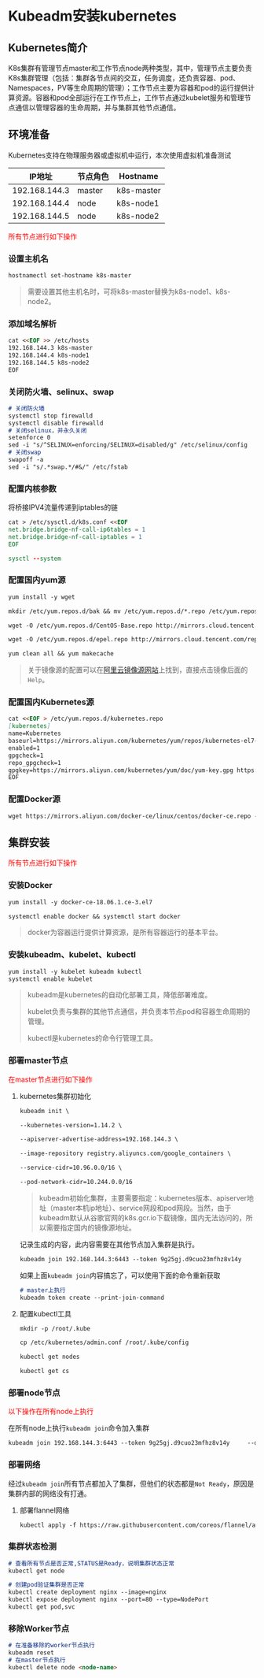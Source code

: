 # Kubeadm安装kubernetes

## Kubernetes简介

K8s集群有管理节点master和工作节点node两种类型，其中，管理节点主要负责K8s集群管理（包括：集群各节点间的交互，任务调度，还负责容器、pod、Namespaces，PV等生命周期的管理）；工作节点主要为容器和pod的运行提供计算资源。容器和pod全部运行在工作节点上，工作节点通过kubelet服务和管理节点通信以管理容器的生命周期，并与集群其他节点通信。

## 环境准备

Kubernetes支持在物理服务器或虚拟机中运行，本次使用虚拟机准备测试

| IP地址        | 节点角色 | Hostname   |
| ------------- | -------- | ---------- |
| 192.168.144.3 | master   | k8s-master |
| 192.168.144.4 | node     | k8s-node1  |
| 192.168.144.5 | node     | k8s-node2  |

<font color=red>所有节点进行如下操作</font>

### 设置主机名

```markdown
hostnamectl set-hostname k8s-master
```

> 需要设置其他主机名时，可将k8s-master替换为k8s-node1、k8s-node2。

### 添加域名解析

```markdown
cat <<EOF >> /etc/hosts
192.168.144.3 k8s-master
192.168.144.4 k8s-node1
192.168.144.5 k8s-node2
EOF
```

### 关闭防火墙、selinux、swap

```markdown
# 关闭防火墙
systemctl stop firewalld
systemctl disable firewalld
# 关闭selinux，并永久关闭
setenforce 0
sed -i "s/^SELINUX=enforcing/SELINUX=disabled/g" /etc/selinux/config
# 关闭swap
swapoff -a 
sed -i "s/.*swap.*/#&/" /etc/fstab
```

### 配置内核参数

将桥接IPV4流量传递到iptables的链

```markdown
cat > /etc/sysctl.d/k8s.conf <<EOF
net.bridge.bridge-nf-call-ip6tables = 1
net.bridge.bridge-nf-call-iptables = 1
EOF

sysctl --system
```

### 配置国内yum源

```markdown
yum install -y wget

mkdir /etc/yum.repos.d/bak && mv /etc/yum.repos.d/*.repo /etc/yum.repos.d/bak

wget -O /etc/yum.repos.d/CentOS-Base.repo http://mirrors.cloud.tencent.com/repo/centos7_base.repo

wget -O /etc/yum.repos.d/epel.repo http://mirrors.cloud.tencent.com/repo/epel-7.repo

yum clean all && yum makecache
```

> 关于镜像源的配置可以在[阿里云镜像源网站](https://opsx.alibaba.com/mirror)上找到，直接点击镜像后面的`Help`。

### 配置国内Kubernetes源

```markdown
cat <<EOF > /etc/yum.repos.d/kubernetes.repo
[kubernetes]
name=Kubernetes
baseurl=https://mirrors.aliyun.com/kubernetes/yum/repos/kubernetes-el7-x86_64/
enabled=1
gpgcheck=1
repo_gpgcheck=1
gpgkey=https://mirrors.aliyun.com/kubernetes/yum/doc/yum-key.gpg https://mirrors.aliyun.com/kubernetes/yum/doc/rpm-package-key.gpg
EOF
```

### 配置Docker源

```markdown
wget https://mirrors.aliyun.com/docker-ce/linux/centos/docker-ce.repo -O /etc/yum.repos.d/docker-ce.repo
```

## 集群安装

<font color=red>所有节点进行如下操作</font>

### 安装Docker

```markdown
yum install -y docker-ce-18.06.1.ce-3.el7

systemctl enable docker && systemctl start docker
```

> docker为容器运行提供计算资源，是所有容器运行的基本平台。

### 安装kubeadm、kubelet、kubectl

```markdown
yum install -y kubelet kubeadm kubectl 
systemctl enable kubelet
```

> kubeadm是kubernetes的自动化部署工具，降低部署难度。
>
> kubelet负责与集群的其他节点通信，并负责本节点pod和容器生命周期的管理。
>
> kubectl是kubernetes的命令行管理工具。

### 部署master节点

<font color=red>在master节点进行如下操作</font>

1. kubernetes集群初始化

   ```markdown
   kubeadm init \
   
   --kubernetes-version=1.14.2 \
   
   --apiserver-advertise-address=192.168.144.3 \
   
   --image-repository registry.aliyuncs.com/google_containers \
   
   --service-cidr=10.96.0.0/16 \
   
   --pod-network-cidr=10.244.0.0/16
   ```

   > kubeadm初始化集群，主要需要指定：kubernetes版本、apiserver地址（master本机ip地址）、service网段和pod网段。当然，由于kubeadm默认从谷歌官网的k8s.gcr.io下载镜像，国内无法访问的，所以需要指定国内的镜像源地址。

   记录生成的内容，此内容需要在其他节点加入集群是执行。

   ```markdown
   kubeadm join 192.168.144.3:6443 --token 9g25gj.d9cuo23mfhz8v14y     --discovery-token-ca-cert-hash sha256:add796399a7d68acaea8c253df5aed1833e01da8a9b787b71759ad3c2641f037
   ```

   如果上面`kubeadm join`内容搞忘了，可以使用下面的命令重新获取

   ```markdown
   # master上执行
   kubeadm token create --print-join-command
   ```

2. 配置kubectl工具

   ```markdown
   mkdir -p /root/.kube
   
   cp /etc/kubernetes/admin.conf /root/.kube/config
   
   kubectl get nodes
   
   kubectl get cs
   ```

### 部署node节点

<font color=red>以下操作在所有node上执行</font>

在所有node上执行`kubeadm join`命令加入集群

```markdown
kubeadm join 192.168.144.3:6443 --token 9g25gj.d9cuo23mfhz8v14y     --discovery-token-ca-cert-hash sha256:add796399a7d68acaea8c253df5aed1833e01da8a9b787b71759ad3c2641f037
```

### 部署网络

经过`kubeadm join`所有节点都加入了集群，但他们的状态都是`Not Ready`，原因是集群内部的网络没有打通。

1. 部署flannel网络

   ```markdown
   kubectl apply -f https://raw.githubusercontent.com/coreos/flannel/a70459be0084506e4ec919aa1c114638878db11b/Documentation/kube-flannel.yml
   ```

### 集群状态检测

```markdown
# 查看所有节点是否正常,STATUS是Ready，说明集群状态正常
kubectl get node

# 创建pod验证集群是否正常
kubectl create deployment nginx --image=nginx
kubectl expose deployment nginx --port=80 --type=NodePort
kubectl get pod,svc
```

### 移除Worker节点

```markdown
# 在准备移除的worker节点执行
kubeadm reset
# 在master节点执行
kubectl delete node <node-name>
```

